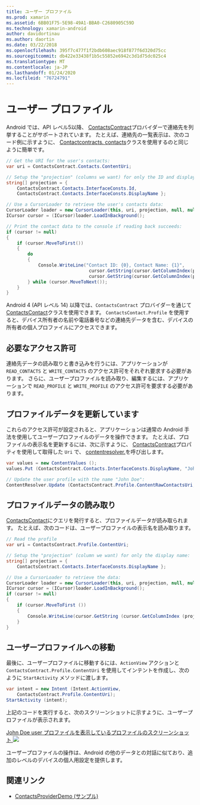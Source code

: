 ```yaml
---
title: ユーザー プロファイル
ms.prod: xamarin
ms.assetid: 6BB01F75-5E98-49A1-BBA0-C2680905C59D
ms.technology: xamarin-android
author: davidortinau
ms.author: daortin
ms.date: 03/22/2018
ms.openlocfilehash: 395f7c477f1f2bdb608aec918f877f6d320d75cc
ms.sourcegitcommit: db422e33438f1b5c55852e6942c3d1d75dc025c4
ms.translationtype: MT
ms.contentlocale: ja-JP
ms.lasthandoff: 01/24/2020
ms.locfileid: "76724791"
---
```

# <a name="user-profile"></a>ユーザー プロファイル

Android では、API レベル5以降、 [ContactsContract](xref:Android.Provider.ContactsContract)プロバイダーで連絡先を列挙することがサポートされています。 たとえば、連絡先の一覧表示は、次のコード例に示すように、 [Contactcontracts. contacts](xref:Android.Provider.ContactsContract.Contacts)クラスを使用するのと同じように簡単です。

```csharp
// Get the URI for the user's contacts:
var uri = ContactsContract.Contacts.ContentUri;

// Setup the "projection" (columns we want) for only the ID and display name:
string[] projection = {
    ContactsContract.Contacts.InterfaceConsts.Id,
    ContactsContract.Contacts.InterfaceConsts.DisplayName };

// Use a CursorLoader to retrieve the user's contacts data:
CursorLoader loader = new CursorLoader(this, uri, projection, null, null, null);
ICursor cursor = (ICursor)loader.LoadInBackground();

// Print the contact data to the console if reading back succeeds:
if (cursor != null)
{
    if (cursor.MoveToFirst())
    {
        do
        {
            Console.WriteLine("Contact ID: {0}, Contact Name: {1}",
                               cursor.GetString(cursor.GetColumnIndex(projection[0])),
                               cursor.GetString(cursor.GetColumnIndex(projection[1])));
        } while (cursor.MoveToNext());
    }
}
```

Android 4 (API レベル 14) 以降では、`ContactsContract` プロバイダーを通じて[ContactsContact](xref:Android.Provider.ContactsContract.Profile)クラスを使用できます。 `ContactsContact.Profile` を使用すると、デバイス所有者の名前や電話番号などの連絡先データを含む、デバイスの所有者の個人プロファイルにアクセスできます。

## <a name="required-permissions"></a>必要なアクセス許可

連絡先データの読み取りと書き込みを行うには、アプリケーションが `READ_CONTACTS` と `WRITE_CONTACTS` のアクセス許可をそれぞれ要求する必要があります。
さらに、ユーザープロファイルを読み取り、編集するには、アプリケーションで `READ_PROFILE` と `WRITE_PROFILE` のアクセス許可を要求する必要があります。

## <a name="updating-profile-data"></a>プロファイルデータを更新しています

これらのアクセス許可が設定されると、アプリケーションは通常の Android 手法を使用してユーザープロファイルのデータを操作できます。 たとえば、プロファイルの表示名を更新するには、次に示すように、 [ContactsContract](xref:Android.Provider.ContactsContract.Profile.ContentRawContactsUri)プロパティを使用して取得した `Uri` で、 [contentresolver.](xref:Android.Content.ContentResolver.Update*)を呼び出します。

```csharp
var values = new ContentValues ();
values.Put (ContactsContract.Contacts.InterfaceConsts.DisplayName, "John Doe");

// Update the user profile with the name "John Doe":
ContentResolver.Update (ContactsContract.Profile.ContentRawContactsUri, values, null, null);
```

## <a name="reading-profile-data"></a>プロファイルデータの読み取り

[ContactsContact](xref:Android.Provider.ContactsContract.Profile.ContentUri)にクエリを発行すると、プロファイルデータが読み取られます。 たとえば、次のコードは、ユーザープロファイルの表示名を読み取ります。

```csharp
// Read the profile
var uri = ContactsContract.Profile.ContentUri;

// Setup the "projection" (column we want) for only the display name:
string[] projection = {
    ContactsContract.Contacts.InterfaceConsts.DisplayName };

// Use a CursorLoader to retrieve the data:
CursorLoader loader = new CursorLoader(this, uri, projection, null, null, null);
ICursor cursor = (ICursor)loader.LoadInBackground();
if (cursor != null)
{
    if (cursor.MoveToFirst ())
    {
        Console.WriteLine(cursor.GetString (cursor.GetColumnIndex (projection [0])));
    }
}
```

## <a name="navigating-to-the-user-profile"></a>ユーザープロファイルへの移動

最後に、ユーザープロファイルに移動するには、`ActionView` アクションと `ContactsContract.Profile.ContentUri` を使用してインテントを作成し、次のように `StartActivity` メソッドに渡します。

```csharp
var intent = new Intent (Intent.ActionView,
    ContactsContract.Profile.ContentUri);
StartActivity (intent);
```

上記のコードを実行すると、次のスクリーンショットに示すように、ユーザープロファイルが表示されます。

[John Doe user プロファイルを表示しているプロファイルのスクリーンショット ![](user-profile-images/01-profile-screen-sml.png)](user-profile-images/01-profile-screen.png#lightbox)

ユーザープロファイルの操作は、Android の他のデータとの対話に似ており、追加のレベルのデバイスの個人用設定を提供します。

## <a name="related-links"></a>関連リンク

- [ContactsProviderDemo (サンプル)](https://docs.microsoft.com/samples/xamarin/monodroid-samples/contactsproviderdemo)
